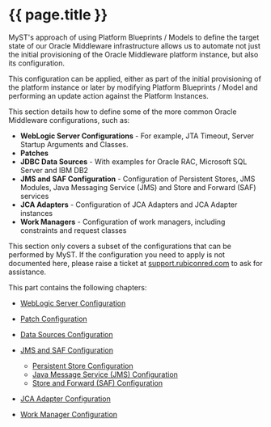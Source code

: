 # {{ page.title }}

MyST's approach of using Platform Blueprints / Models to define the target state of our Oracle Middleware infrastructure allows us to automate not just the initial provisioning of the Oracle Middleware platform instance, but also its configuration.

This configuration can be applied, either as part of the initial provisioning of the platform instance or later by modifying Platform Blueprints / Model and performing an update action against the Platform Instances.

This section details how to define some of the more common Oracle Middleware configurations, such as:
* **WebLogic Server Configurations** - For example, JTA Timeout, Server Startup Arguments and Classes.
* **Patches**
* **JDBC Data Sources** - With examples for Oracle RAC, Microsoft SQL Server and IBM DB2
* **JMS and SAF Configuration** - Configuration of Persistent Stores, JMS Modules, Java Messaging Service (JMS) and Store and Forward (SAF) services
* **JCA Adapters** - Configuration of JCA Adapters and JCA Adapter instances
* **Work Managers** -  Configuration of work managers, including constraints and request classes

<!-- TO DO
* **Authentication Providers** - Such as configuring LDAP setup for WebLogic
* **Mail Sessions**
* **Enabling SSL Listen Port Globally**
* **Custom Identity and Trust Store**
-->


This section only covers a subset of the configurations that can be performed by MyST. If the configuration you need to apply is not documented here, please raise a ticket at [support.rubiconred.com](htttp://support.rubiconred.com) to ask for assistance.

This part contains the following chapters:

* [WebLogic Server Configuration](/platform/resources/weblogic/servers/README.md)

* [Patch Configuration](/platform/resources/weblogic/patches/README.md)

* [Data Sources Configuration](/platform/resources/weblogic/jdbc/README.md)

* [JMS and SAF Configuration](/platform/resources/weblogic/jms/README.md)

    * [Persistent Store Configuration](/platform/resources/weblogic/jms/persistent-stores/README.md)
    * [Java Message Service (JMS) Configuration](/platform/resources/weblogic/jms/modules/README.md)
    * [Store and Forward (SAF) Configuration](/platform/resources/weblogic/jms/store-and-forward/README.md)


* [JCA Adapter Configuration](/platform/resources/weblogic/jca-adapters/README.md)

* [Work Manager Configuration](/platform/resources/weblogic/jms/work-managers/README.md)

<!-- TO DO
* [Chapter 4.7 - Configuring Authentication Providers](4.7.introspectPlatformBlueprint/3.7.0.introspectPlatformBlueprint.md)

* [Chapter 4.8 - Configuring Mail Sessions](4.8.sideBySideUpgrade/4.8.0.sideBySideUpgrade.md)
-->


